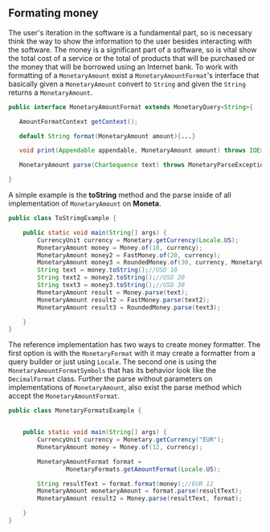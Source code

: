## Formating money


The user's iteration in the software is a fundamental part, so is necessary think the way to show the information to the user besides interacting with the software. The money is a significant part of a software, so is vital show the total cost of a service or the total of products that will be purchased or the money that will be borrowed using an Internet bank. To work with formatting of a `MonetaryAmount` exist a `MonetaryAmountFormat`'s interface that basically given a `MonetaryAmount` convert to `String` and given the `String` returns a `MonetaryAmount`.



```java
public interface MonetaryAmountFormat extends MonetaryQuery<String>{

   AmountFormatContext getContext();

   default String format(MonetaryAmount amount){...}

   void print(Appendable appendable, MonetaryAmount amount) throws IOException;

   MonetaryAmount parse(CharSequence text) throws MonetaryParseException;

}
```

A simple example is the **toString** method and the parse inside of all implementation of `MonetaryAmount` on **Moneta**.


```java
public class ToStrimgExample {

    public static void main(String[] args) {
        CurrencyUnit currency = Monetary.getCurrency(Locale.US);
        MonetaryAmount money = Money.of(10, currency);
        MonetaryAmount money2 = FastMoney.of(20, currency);
        MonetaryAmount money3 = RoundedMoney.of(30, currency, MonetaryOperators.rounding());
        String text = money.toString();//USD 10
        String text2 = money2.toString();//USD 20
        String text3 = money3.toString();//USD 30
        MonetaryAmount result = Money.parse(text);
        MonetaryAmount result2 = FastMoney.parse(text2);
        MonetaryAmount result3 = RoundedMoney.parse(text3);

    }
}
```


The reference implementation has two ways to create money formatter. The first option is with the `MonetaryFormat` with it may create a formatter from a query builder or just using `Locale`. The second one is using the `MonetaryAmountFormatSymbols` that has its behavior look like the `DecimalFormat` class. Further the parse without parameters on implementations of `MonetaryAmount`, also exist the parse method which accept the `MonetaryAmountFormat`.



```java
public class MonetaryFormatsExample {


    public static void main(String[] args) {
        CurrencyUnit currency = Monetary.getCurrency("EUR");
        MonetaryAmount money = Money.of(12, currency);

        MonetaryAmountFormat format =
                MonetaryFormats.getAmountFormat(Locale.US);

        String resultText = format.format(money);//EUR 12
        MonetaryAmount monetaryAmount = format.parse(resultText);
        MonetaryAmount result2 = Money.parse(resultText, format);

    }
}
```